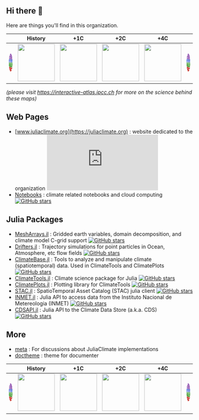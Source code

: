 ## Hi there 👋

<!--

**Here are some ideas to get you started:**

🙋‍♀️ A short introduction - what is your organization all about?
🌈 Contribution guidelines - how can the community get involved?
👩‍💻 Useful resources - where can the community find your docs? Is there anything else the community should know?
🍿 Fun facts - what does your team eat for breakfast?
🧙 Remember, you can do mighty things with the power of [Markdown](https://docs.github.com/github/writing-on-github/getting-started-with-writing-and-formatting-on-github/basic-writing-and-formatting-syntax)
-->

Here are things you'll find in this organization.

| | History | +1C | +2C | +4C | |
|:-------------------------------------:|:-------------------------------------:|:-------------------------------------:|:-------------------------------------:|:-------------------------------------:|:-------------------------------------:|
| <img src="https://github.com/JuliaClimate/meta/raw/master/docs/juliaclimatelogo.png" width="50" height="50"> | <img src="https://user-images.githubusercontent.com/20276764/143275888-ff02f149-225f-45ac-ae5e-1049e15ab215.png" width="100" height="100"> | <img src="https://user-images.githubusercontent.com/20276764/143275851-c165be3b-ca6e-44ab-bcd0-3598c04f2ab6.png" width="100" height="100"> | <img src="https://user-images.githubusercontent.com/20276764/143279553-41c0a2b7-081f-42f9-b285-c4166b81770e.png" width="100" height="100"> | <img src="https://user-images.githubusercontent.com/20276764/143278660-3dc6dbdf-e037-4de8-a976-d0a5a1b48e14.png" width="100" height="100"> | <img src="https://github.com/JuliaClimate/meta/raw/master/docs/juliaclimatelogo.png" width="50" height="50">

_(please visit <https://interactive-atlas.ipcc.ch> for more on the science behind these maps)_

## Web Pages

- [www.juliaclimate.org](https://juliaclimate.org) : website dedicated to the organization [![GitHub stars](https://badgen.net/github/stars/JuliaClimate/www.juliaclimate.org)](https://GitHub.com/JuliaClimate/www.juliaclimate.org/stargazers/)
- [Notebooks](https://juliaclimate.github.io/Notebooks/) : climate related notebooks and cloud computing [![GitHub stars](https://badgen.net/github/stars/JuliaClimate/Notebooks)](https://GitHub.com/JuliaClimate/Notebooks/stargazers/)

## Julia Packages

- [MeshArrays.jl](https://github.com/JuliaClimate/MeshArrays.jl) : Gridded earth variables, domain decomposition, and climate model C-grid support [![GitHub stars](https://badgen.net/github/stars/JuliaClimate/MeshArrays.jl)](https://GitHub.com/JuliaClimate/MeshArrays.jl/stargazers/)
- [Drifters.jl](https://github.com/JuliaClimate/Drifters.jl) : Trajectory simulations for point particles in Ocean, Atmosphere, etc flow fields [![GitHub stars](https://badgen.net/github/stars/JuliaClimate/Drifters.jl)](https://GitHub.com/JuliaClimate/Drifters.jl/stargazers/)
- [ClimateBase.jl](https://github.com/JuliaClimate/ClimateBase.jl) : Tools to analyze and manipulate climate (spatiotemporal) data. Used in ClimateTools and ClimatePlots [![GitHub stars](https://badgen.net/github/stars/JuliaClimate/ClimateBase.jl)](https://GitHub.com/JuliaClimate/ClimateBase.jl/stargazers/)
- [ClimateTools.jl](https://github.com/JuliaClimate/ClimateTools.jl) : Climate science package for Julia [![GitHub stars](https://badgen.net/github/stars/JuliaClimate/ClimateTools.jl)](https://GitHub.com/JuliaClimate/ClimateTools.jl/stargazers/)
- [ClimatePlots.jl](https://github.com/JuliaClimate/ClimatePlots.jl) : Plotting library for ClimateTools [![GitHub stars](https://badgen.net/github/stars/JuliaClimate/ClimatePlots.jl)](https://GitHub.com/JuliaClimate/ClimatePlots.jl/stargazers/)
- [STAC.jl](https://github.com/JuliaClimate/STAC.jl) : SpatioTemporal Asset Catalog (STAC) julia client [![GitHub stars](https://badgen.net/github/stars/JuliaClimate/STAC.jl)](https://GitHub.com/JuliaClimate/STAC.jl/stargazers/)
- [INMET.jl](https://github.com/JuliaClimate/INMET.jl) : Julia API to access data from the Instituto Nacional de Metereologia (INMET) [![GitHub stars](https://badgen.net/github/stars/JuliaClimate/INMET.jl)](https://GitHub.com/JuliaClimate/INMET.jl/stargazers/)
- [CDSAPI.jl](https://github.com/JuliaClimate/CDSAPI.jl) : Julia API to the Climate Data Store (a.k.a. CDS) [![GitHub stars](https://badgen.net/github/stars/JuliaClimate/CDSAPI.jl)](https://GitHub.com/JuliaClimate/CDSAPI.jl/stargazers/)

## More

- [meta](https://github.com/JuliaClimate/meta) : For discussions about JuliaClimate implementations
- [doctheme](https://github.com/JuliaClimate/doctheme) : theme for documenter

| | History | +1C | +2C | +4C | |
|:-------------------------------------:|:-------------------------------------:|:-------------------------------------:|:-------------------------------------:|:-------------------------------------:|:-------------------------------------:|
| <img src="https://github.com/JuliaClimate/meta/raw/master/docs/juliaclimatelogo.png" width="50" height="50"> | <img src="https://user-images.githubusercontent.com/20276764/143275888-ff02f149-225f-45ac-ae5e-1049e15ab215.png" width="100" height="100"> | <img src="https://user-images.githubusercontent.com/20276764/143275851-c165be3b-ca6e-44ab-bcd0-3598c04f2ab6.png" width="100" height="100"> | <img src="https://user-images.githubusercontent.com/20276764/143279553-41c0a2b7-081f-42f9-b285-c4166b81770e.png" width="100" height="100"> | <img src="https://user-images.githubusercontent.com/20276764/143278660-3dc6dbdf-e037-4de8-a976-d0a5a1b48e14.png" width="100" height="100"> | <img src="https://github.com/JuliaClimate/meta/raw/master/docs/juliaclimatelogo.png" width="50" height="50">


